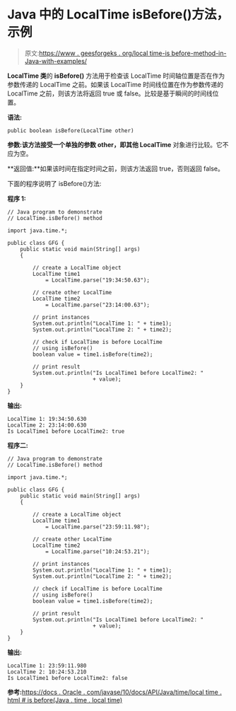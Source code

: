 # Java 中的 LocalTime isBefore()方法，示例

> 原文:[https://www . geesforgeks . org/local time-is before-method-in-Java-with-examples/](https://www.geeksforgeeks.org/localtime-isbefore-method-in-java-with-examples/)

**LocalTime 类**的 **isBefore()** 方法用于检查该 LocalTime 时间轴位置是否在作为参数传递的 LocalTime 之前。如果该 LocalTime 时间线位置在作为参数传递的 LocalTime 之前，则该方法将返回 true 或 false。比较是基于瞬间的时间线位置。

**语法:**

```
public boolean isBefore(LocalTime other)

```

**参数:**该方法接受一个单独的参数 other，即**其他 LocalTime** 对象进行比较。它不应为空。

**返回值:**如果该时间在指定时间之前，则该方法返回 true，否则返回 false。

下面的程序说明了 isBefore()方法:

**程序 1:**

```
// Java program to demonstrate
// LocalTime.isBefore() method

import java.time.*;

public class GFG {
    public static void main(String[] args)
    {

        // create a LocalTime object
        LocalTime time1
            = LocalTime.parse("19:34:50.63");

        // create other LocalTime
        LocalTime time2
            = LocalTime.parse("23:14:00.63");

        // print instances
        System.out.println("LocalTime 1: " + time1);
        System.out.println("LocalTime 2: " + time2);

        // check if LocalTime is before LocalTime
        // using isBefore()
        boolean value = time1.isBefore(time2);

        // print result
        System.out.println("Is LocalTime1 before LocalTime2: "
                           + value);
    }
}
```

**输出:**

```
LocalTime 1: 19:34:50.630
LocalTime 2: 23:14:00.630
Is LocalTime1 before LocalTime2: true

```

**程序二:**

```
// Java program to demonstrate
// LocalTime.isBefore() method

import java.time.*;

public class GFG {
    public static void main(String[] args)
    {

        // create a LocalTime object
        LocalTime time1
            = LocalTime.parse("23:59:11.98");

        // create other LocalTime
        LocalTime time2
            = LocalTime.parse("10:24:53.21");

        // print instances
        System.out.println("LocalTime 1: " + time1);
        System.out.println("LocalTime 2: " + time2);

        // check if LocalTime is before LocalTime
        // using isBefore()
        boolean value = time1.isBefore(time2);

        // print result
        System.out.println("Is LocalTime1 before LocalTime2: "
                           + value);
    }
}
```

**输出:**

```
LocalTime 1: 23:59:11.980
LocalTime 2: 10:24:53.210
Is LocalTime1 before LocalTime2: false

```

**参考:**[https://docs . Oracle . com/javase/10/docs/API/Java/time/local time . html # is before(Java . time . local time)](https://docs.oracle.com/javase/10/docs/api/java/time/LocalTime.html#isBefore(java.time.LocalTime))